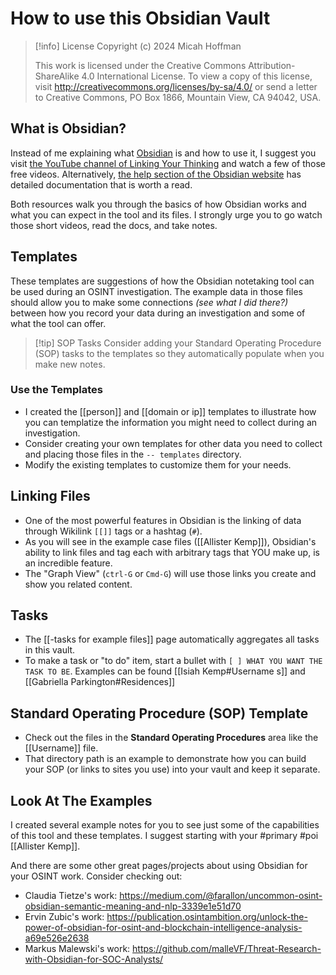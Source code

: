 # How to use this Obsidian Vault
> [!info] License
> Copyright (c) 2024 Micah Hoffman
> 
> This work is licensed under the Creative Commons Attribution-ShareAlike 4.0 International License. To view a copy of this license, visit http://creativecommons.org/licenses/by-sa/4.0/ or send a letter to Creative Commons, PO Box 1866, Mountain View, CA 94042, USA.

## What is Obsidian?
Instead of me explaining what [Obsidian](https://obsidian.md) is and how to use it, I suggest you visit [the YouTube channel of Linking Your Thinking](https://www.youtube.com/watch?v=QgbLb6QCK88&list=PL3NaIVgSlAVLHty1-NuvPa9V0b0UwbzBd) and watch a few of those free videos. Alternatively, [the help section of the Obsidian website](https://help.obsidian.md/Start+here) has detailed documentation that is worth a read.

Both resources walk you through the basics of how Obsidian works and what you can expect in the tool and its files. I strongly urge you to go watch those short videos, read the docs, and take notes. 

## Templates
These templates are suggestions of how the Obsidian notetaking tool can be used during an OSINT investigation.  The example data in those files should allow you to make some connections _(see what I did there?)_ between how you record your data during an investigation and some of what the tool can offer. 

> [!tip] SOP Tasks
> Consider adding your Standard Operating Procedure (SOP) tasks to the templates so they automatically populate when you make new notes.

### Use the Templates
- I created the [[person]] and [[domain or ip]] templates to illustrate how you can templatize the information you might need to collect during an investigation.
- Consider creating your own templates for other data you need to collect and placing those files in the `-- templates` directory.
- Modify the existing templates to customize them for your needs.

## Linking Files
- One of the most powerful features in Obsidian is the linking of data through Wikilink `[[]]` tags or a hashtag (`#`). 
- As you will see in the example case files ([[Allister Kemp]]), Obsidian's ability to link files and tag each with arbitrary tags that YOU make up, is an incredible feature.
- The "Graph View"  (`ctrl-G` or `Cmd-G`) will use those links you create and show you related content. 

## Tasks
- The [[-tasks for example files]] page automatically aggregates all tasks in this vault.
- To make a task or "to do" item, start a bullet with `[ ] WHAT YOU WANT THE TASK TO BE`. Examples can be found [[Isiah Kemp#Username s]] and [[Gabriella Parkington#Residences]]

## Standard Operating Procedure (SOP) Template
- Check out the files in the **Standard Operating Procedures** area like the [[Username]] file.
- That directory path is an example to demonstrate how you can build your SOP (or links to sites you use) into your vault and keep it separate.

## Look At The Examples
I created several example notes for you to see just some of the capabilities of this tool and these templates. I suggest starting with your #primary #poi [[Allister Kemp]]. 

And there are some other great pages/projects about using Obsidian for your OSINT work. Consider checking out:
- Claudia Tietze's work: https://medium.com/@farallon/uncommon-osint-obsidian-semantic-meaning-and-nlp-3339e1e51d70 
- Ervin Zubic's work: https://publication.osintambition.org/unlock-the-power-of-obsidian-for-osint-and-blockchain-intelligence-analysis-a69e526e2638
- Markus Malewski's work: https://github.com/malleVF/Threat-Research-with-Obsidian-for-SOC-Analysts/